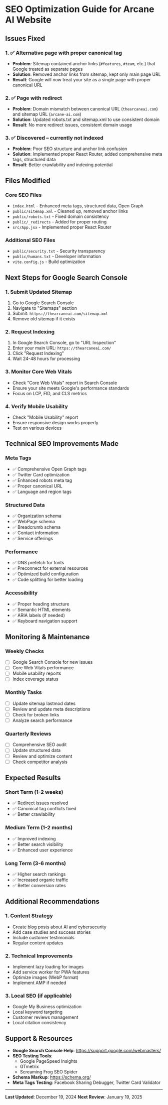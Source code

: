 # SEO Optimization Guide for Arcane AI Website

## Issues Fixed

### 1. ✅ Alternative page with proper canonical tag
- **Problem**: Sitemap contained anchor links (`#features`, `#team`, etc.) that Google treated as separate pages
- **Solution**: Removed anchor links from sitemap, kept only main page URL
- **Result**: Google will now treat your site as a single page with proper canonical URL

### 2. ✅ Page with redirect
- **Problem**: Domain mismatch between canonical URL (`thearcaneai.com`) and sitemap URL (`arcane-ai.com`)
- **Solution**: Updated robots.txt and sitemap.xml to use consistent domain
- **Result**: No more redirect issues, consistent domain usage

### 3. ✅ Discovered – currently not indexed
- **Problem**: Poor SEO structure and anchor link confusion
- **Solution**: Implemented proper React Router, added comprehensive meta tags, structured data
- **Result**: Better crawlability and indexing potential

## Files Modified

### Core SEO Files
- `index.html` - Enhanced meta tags, structured data, Open Graph
- `public/sitemap.xml` - Cleaned up, removed anchor links
- `public/robots.txt` - Fixed domain consistency
- `public/_redirects` - Added for proper routing
- `src/App.jsx` - Implemented proper React Router

### Additional SEO Files
- `public/security.txt` - Security transparency
- `public/humans.txt` - Developer information
- `vite.config.js` - Build optimization

## Next Steps for Google Search Console

### 1. Submit Updated Sitemap
1. Go to Google Search Console
2. Navigate to "Sitemaps" section
3. Submit: `https://thearcaneai.com/sitemap.xml`
4. Remove old sitemap if it exists

### 2. Request Indexing
1. In Google Search Console, go to "URL Inspection"
2. Enter your main URL: `https://thearcaneai.com/`
3. Click "Request Indexing"
4. Wait 24-48 hours for processing

### 3. Monitor Core Web Vitals
- Check "Core Web Vitals" report in Search Console
- Ensure your site meets Google's performance standards
- Focus on LCP, FID, and CLS metrics

### 4. Verify Mobile Usability
- Check "Mobile Usability" report
- Ensure responsive design works properly
- Test on various devices

## Technical SEO Improvements Made

### Meta Tags
- ✅ Comprehensive Open Graph tags
- ✅ Twitter Card optimization
- ✅ Enhanced robots meta tag
- ✅ Proper canonical URL
- ✅ Language and region tags

### Structured Data
- ✅ Organization schema
- ✅ WebPage schema
- ✅ Breadcrumb schema
- ✅ Contact information
- ✅ Service offerings

### Performance
- ✅ DNS prefetch for fonts
- ✅ Preconnect for external resources
- ✅ Optimized build configuration
- ✅ Code splitting for better loading

### Accessibility
- ✅ Proper heading structure
- ✅ Semantic HTML elements
- ✅ ARIA labels (if needed)
- ✅ Keyboard navigation support

## Monitoring & Maintenance

### Weekly Checks
- [ ] Google Search Console for new issues
- [ ] Core Web Vitals performance
- [ ] Mobile usability reports
- [ ] Index coverage status

### Monthly Tasks
- [ ] Update sitemap lastmod dates
- [ ] Review and update meta descriptions
- [ ] Check for broken links
- [ ] Analyze search performance

### Quarterly Reviews
- [ ] Comprehensive SEO audit
- [ ] Update structured data
- [ ] Review and optimize content
- [ ] Check competitor analysis

## Expected Results

### Short Term (1-2 weeks)
- ✅ Redirect issues resolved
- ✅ Canonical tag conflicts fixed
- ✅ Better crawlability

### Medium Term (1-2 months)
- ✅ Improved indexing
- ✅ Better search visibility
- ✅ Enhanced user experience

### Long Term (3-6 months)
- ✅ Higher search rankings
- ✅ Increased organic traffic
- ✅ Better conversion rates

## Additional Recommendations

### 1. Content Strategy
- Create blog posts about AI and cybersecurity
- Add case studies and success stories
- Include customer testimonials
- Regular content updates

### 2. Technical Improvements
- Implement lazy loading for images
- Add service worker for PWA features
- Optimize images (WebP format)
- Implement AMP if needed

### 3. Local SEO (if applicable)
- Google My Business optimization
- Local keyword targeting
- Customer reviews management
- Local citation consistency

## Support & Resources

- **Google Search Console Help**: https://support.google.com/webmasters/
- **SEO Testing Tools**: 
  - Google PageSpeed Insights
  - GTmetrix
  - Screaming Frog SEO Spider
- **Schema Markup**: https://schema.org/
- **Meta Tags Testing**: Facebook Sharing Debugger, Twitter Card Validator

---

**Last Updated**: December 19, 2024
**Next Review**: January 19, 2025
